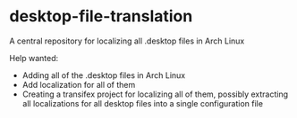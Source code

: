 # desktop-file-translation

A central repository for localizing all .desktop files in Arch Linux

Help wanted:

* Adding all of the .desktop files in Arch Linux
* Add localization for all of them
* Creating a transifex project for localizing all of them, possibly extracting all localizations for all desktop files into a single configuration file
